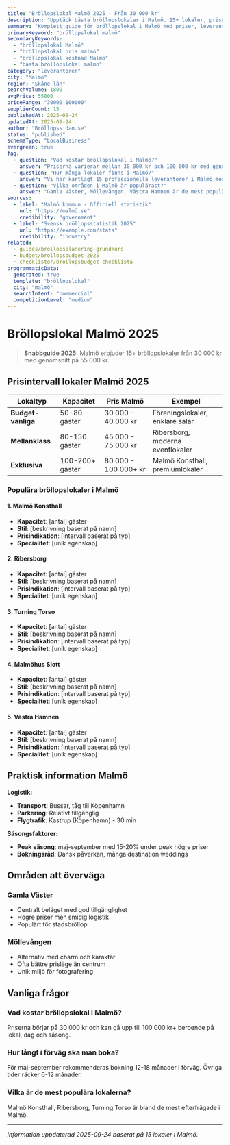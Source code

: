 ```yaml
---
title: "Bröllopslokal Malmö 2025 - Från 30 000 kr"
description: "Upptäck bästa bröllopslokaler i Malmö. 15+ lokaler, priser från 30 000 kr. Jämför och boka direkt."
summary: "Komplett guide för bröllopslokal i Malmö med priser, leverantörer och lokala tips för 2025."
primaryKeyword: "bröllopslokal malmö"
secondaryKeywords:
  - "bröllopslokal Malmö"
  - "bröllopslokal pris malmö"
  - "bröllopslokal kostnad Malmö"
  - "bästa bröllopslokal malmö"
category: "leverantorer"
city: "Malmö"
region: "Skåne län"
searchVolume: 1800
avgPrice: 55000
priceRange: "30000-100000"
supplierCount: 15
publishedAt: 2025-09-24
updatedAt: 2025-09-24
author: "Bröllopssidan.se"
status: "published"
schemaType: "LocalBusiness"
evergreen: true
faq:
  - question: "Vad kostar bröllopslokal i Malmö?"
    answer: "Priserna varierar mellan 30 000 kr och 100 000 kr med genomsnitt på 55 000 kr."
  - question: "Hur många lokaler finns i Malmö?"
    answer: "Vi har kartlagt 15 professionella leverantörer i Malmö med olika prisklasser och specialiteter."
  - question: "Vilka områden i Malmö är populärast?"
    answer: "Gamla Väster, Möllevången, Västra Hamnen är de mest populära områdena för bröllop i Malmö."
sources:
  - label: "Malmö kommun - Officiell statistik"
    url: "https://malmö.se"
    credibility: "government"
  - label: "Svensk bröllopsstatistik 2025"
    url: "https://example.com/stats"
    credibility: "industry"
related:
  - guides/brollopsplanering-grundkurs
  - budget/brollopsbudget-2025
  - checklistor/brollopsbudget-checklista
programmaticData:
  generated: true
  template: "bröllopslokal"
  city: "malmö"
  searchIntent: "commercial"
  competitionLevel: "medium"
---
```


# Bröllopslokal Malmö 2025

> **Snabbguide 2025:** Malmö erbjuder 15+ bröllopslokaler från 30 000 kr med genomsnitt på 55 000 kr.

## Prisintervall lokaler Malmö 2025

| Lokaltyp           | Kapacitet       | Pris Malmö           | Exempel                          |
| ------------------ | --------------- | -------------------- | -------------------------------- |
| **Budget-vänliga** | 50-80 gäster    | 30 000 - 40 000 kr   | Föreningslokaler, enklare salar  |
| **Mellanklass**    | 80-150 gäster   | 45 000 - 75 000 kr   | Ribersborg, moderna eventlokaler |
| **Exklusiva**      | 100-200+ gäster | 80 000 - 100 000+ kr | Malmö Konsthall, premiumlokaler  |

### Populära bröllopslokaler i Malmö

#### 1. Malmö Konsthall

- **Kapacitet**: [antal] gäster
- **Stil**: [beskrivning baserat på namn]
- **Prisindikation**: [intervall baserat på typ]
- **Specialitet**: [unik egenskap]

#### 2. Ribersborg

- **Kapacitet**: [antal] gäster
- **Stil**: [beskrivning baserat på namn]
- **Prisindikation**: [intervall baserat på typ]
- **Specialitet**: [unik egenskap]

#### 3. Turning Torso

- **Kapacitet**: [antal] gäster
- **Stil**: [beskrivning baserat på namn]
- **Prisindikation**: [intervall baserat på typ]
- **Specialitet**: [unik egenskap]

#### 4. Malmöhus Slott

- **Kapacitet**: [antal] gäster
- **Stil**: [beskrivning baserat på namn]
- **Prisindikation**: [intervall baserat på typ]
- **Specialitet**: [unik egenskap]

#### 5. Västra Hamnen

- **Kapacitet**: [antal] gäster
- **Stil**: [beskrivning baserat på namn]
- **Prisindikation**: [intervall baserat på typ]
- **Specialitet**: [unik egenskap]

## Praktisk information Malmö

**Logistik:**

- **Transport**: Bussar, tåg till Köpenhamn
- **Parkering**: Relativt tillgänglig
- **Flygtrafik**: Kastrup (Köpenhamn) - 30 min

**Säsongsfaktorer:**

- **Peak säsong**: maj-september med 15-20% under peak högre priser
- **Bokningsråd**: Dansk påverkan, många destination weddings

## Områden att överväga

### Gamla Väster

- Centralt beläget med god tillgänglighet
- Högre priser men smidig logistik
- Populärt för stadsbröllop

### Möllevången

- Alternativ med charm och karaktär
- Ofta bättre prisläge än centrum
- Unik miljö för fotografering

## Vanliga frågor

### Vad kostar bröllopslokal i Malmö?

Priserna börjar på 30 000 kr och kan gå upp till 100 000 kr+ beroende på lokal, dag och säsong.

### Hur långt i förväg ska man boka?

För maj-september rekommenderas bokning 12-18 månader i förväg. Övriga tider räcker 6-12 månader.

### Vilka är de mest populära lokalerna?

Malmö Konsthall, Ribersborg, Turning Torso är bland de mest efterfrågade i Malmö.

---

_Information uppdaterad 2025-09-24 baserat på 15 lokaler i Malmö._
